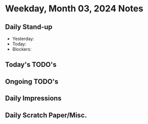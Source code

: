 # Weekday, Month 03, 2024 Notes



## Daily Stand-up

* Yesterday:
* Today:
* Blockers:

## Today's TODO's



## Ongoing TODO's



## Daily Impressions




## Daily Scratch Paper/Misc. 


